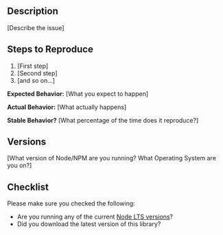 ## Description

[Describe the issue]

## Steps to Reproduce

1. [First step]
2. [Second step]
3. [and so on...]

__Expected Behavior:__ [What you expect to happen]

__Actual Behavior:__ [What actually happens]

__Stable Behavior?__ [What percentage of the time does it reproduce?]

## Versions

[What version of Node/NPM are you running? What Operating System are you on?]

## Checklist

Please make sure you checked the following:

* Are you running any of the current [Node LTS versions](https://nodejs.org/en/about/releases/)?
* Did you download the latest version of this library?
